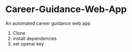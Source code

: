 # Career-Guidance-Web-App
An automated career guidance web app

1. Clone
2. install dependencies
3. set openai key